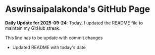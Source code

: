 # Aswinsaipalakonda's GitHub Page

**Daily Update for 2025-09-24**: Today, I updated the README file to maintain my GitHub streak.

This line has to be update with commit changes
 - Updated README with today's date 
